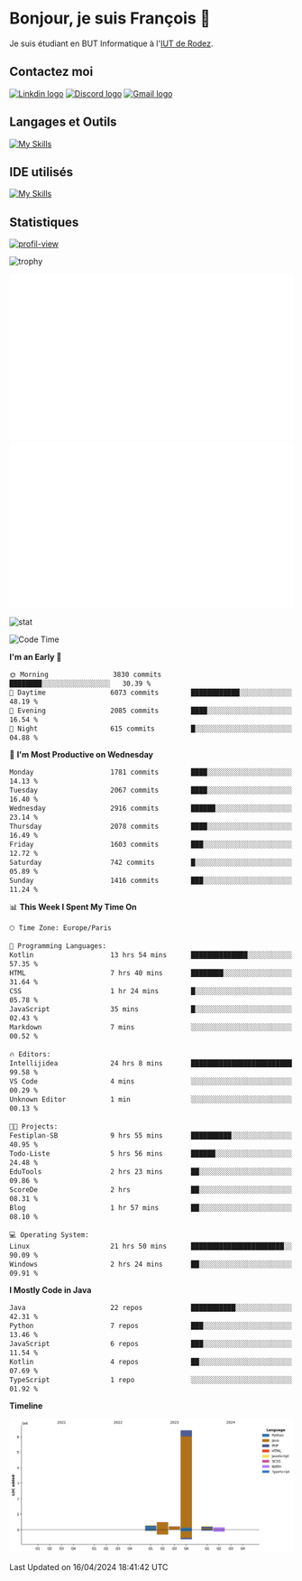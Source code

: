 # Bonjour, je suis François 👋

Je suis étudiant en BUT Informatique à l'[IUT de Rodez](https://iut-rodez.fr).

## Contactez moi

<p>
<a href="https://www.linkedin.com/in/fran%C3%A7ois-de-saint-palais-00985327a/" target="blank"><img src="https://img.shields.io/badge/LinkedIn-0077B5?style=for-the-badge&logo=linkedin&logoColor=white" alt="Linkdin logo"/></a>
<a href="https://discord.gg/francis389" target="blank"><img src="https://img.shields.io/badge/Discord-7289DA?style=for-the-badge&logo=discord&logoColor=white" alt="Discord logo" /></a>
<a href="mailto:francois-sp@gmx.fr" target="blank"><img src="https://img.shields.io/badge/Gmail-D14836?style=for-the-badge&logo=gmail&logoColor=white" alt="Gmail logo"/></a> 
</p>

## Langages et Outils

[![My Skills](https://skillicons.dev/icons?i=java,py,kotlin,spring,git,html,css,sass,vue,angular,react,bootstrap,js,jquery,ts,php,mysql,sqlite,grafana,linux,windows,figma,postman)](https://skillicons.dev)

## IDE utilisés

[![My Skills](https://skillicons.dev/icons?i=idea,phpstorm,pycharm,androidstudio,vscode,webstorm,eclipse)](https://skillicons.dev)

## Statistiques

[![profil-view](https://komarev.com/ghpvc/?username=francois389&label=Profile%20views&color=0e75b6&style=flat)](https://github.com/ryo-ma/github-profile-trophy)

![trophy](https://github-profile-trophy.vercel.app/?username=Francois389&theme=onedark&column=-1)

![top-lang](https://raw.githubusercontent.com/Francois389/github-stat/master/generated/languages.svg#gh-dark-mode-only)
![](https://raw.githubusercontent.com/Francois389/github-stat/master/generated/overview.svg#gh-dark-mode-only)

![stat](https://github-readme-stats.vercel.app/api?username=francois389&show_icons=true&locale=fr&theme=onedark)

<!--START_SECTION:waka-->
![Code Time](http://img.shields.io/badge/Code%20Time-147%20hrs%2013%20mins-blue)

**I'm an Early 🐤** 

```text
🌞 Morning                3830 commits        ████████░░░░░░░░░░░░░░░░░   30.39 % 
🌆 Daytime                6073 commits        ████████████░░░░░░░░░░░░░   48.19 % 
🌃 Evening                2085 commits        ████░░░░░░░░░░░░░░░░░░░░░   16.54 % 
🌙 Night                  615 commits         █░░░░░░░░░░░░░░░░░░░░░░░░   04.88 % 
```
📅 **I'm Most Productive on Wednesday** 

```text
Monday                   1781 commits        ████░░░░░░░░░░░░░░░░░░░░░   14.13 % 
Tuesday                  2067 commits        ████░░░░░░░░░░░░░░░░░░░░░   16.40 % 
Wednesday                2916 commits        ██████░░░░░░░░░░░░░░░░░░░   23.14 % 
Thursday                 2078 commits        ████░░░░░░░░░░░░░░░░░░░░░   16.49 % 
Friday                   1603 commits        ███░░░░░░░░░░░░░░░░░░░░░░   12.72 % 
Saturday                 742 commits         █░░░░░░░░░░░░░░░░░░░░░░░░   05.89 % 
Sunday                   1416 commits        ███░░░░░░░░░░░░░░░░░░░░░░   11.24 % 
```


📊 **This Week I Spent My Time On** 

```text
🕑︎ Time Zone: Europe/Paris

💬 Programming Languages: 
Kotlin                   13 hrs 54 mins      ██████████████░░░░░░░░░░░   57.35 % 
HTML                     7 hrs 40 mins       ████████░░░░░░░░░░░░░░░░░   31.64 % 
CSS                      1 hr 24 mins        █░░░░░░░░░░░░░░░░░░░░░░░░   05.78 % 
JavaScript               35 mins             █░░░░░░░░░░░░░░░░░░░░░░░░   02.43 % 
Markdown                 7 mins              ░░░░░░░░░░░░░░░░░░░░░░░░░   00.52 % 

🔥 Editors: 
Intellijidea             24 hrs 8 mins       █████████████████████████   99.58 % 
VS Code                  4 mins              ░░░░░░░░░░░░░░░░░░░░░░░░░   00.29 % 
Unknown Editor           1 min               ░░░░░░░░░░░░░░░░░░░░░░░░░   00.13 % 

🐱‍💻 Projects: 
Festiplan-SB             9 hrs 55 mins       ██████████░░░░░░░░░░░░░░░   40.95 % 
Todo-Liste               5 hrs 56 mins       ██████░░░░░░░░░░░░░░░░░░░   24.48 % 
EduTools                 2 hrs 23 mins       ██░░░░░░░░░░░░░░░░░░░░░░░   09.86 % 
ScoreDe                  2 hrs               ██░░░░░░░░░░░░░░░░░░░░░░░   08.31 % 
Blog                     1 hr 57 mins        ██░░░░░░░░░░░░░░░░░░░░░░░   08.10 % 

💻 Operating System: 
Linux                    21 hrs 50 mins      ███████████████████████░░   90.09 % 
Windows                  2 hrs 24 mins       ██░░░░░░░░░░░░░░░░░░░░░░░   09.91 % 
```

**I Mostly Code in Java** 

```text
Java                     22 repos            ███████████░░░░░░░░░░░░░░   42.31 % 
Python                   7 repos             ███░░░░░░░░░░░░░░░░░░░░░░   13.46 % 
JavaScript               6 repos             ███░░░░░░░░░░░░░░░░░░░░░░   11.54 % 
Kotlin                   4 repos             ██░░░░░░░░░░░░░░░░░░░░░░░   07.69 % 
TypeScript               1 repo              ░░░░░░░░░░░░░░░░░░░░░░░░░   01.92 % 
```



**Timeline**

![Lines of Code chart](https://raw.githubusercontent.com/Francois389/Francois389/main/assets/bar_graph.png)


 Last Updated on 16/04/2024 18:41:42 UTC
<!--END_SECTION:waka-->
